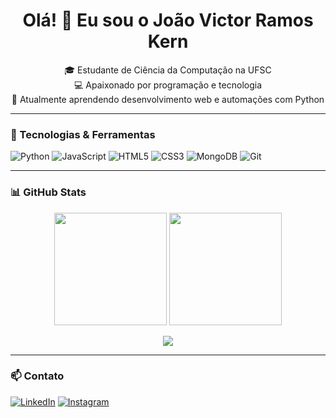 <h1 align="center">Olá! 👋 Eu sou o João Victor Ramos Kern</h1>

<p align="center">
  🎓 Estudante de Ciência da Computação na UFSC <br>
  💻 Apaixonado por programação e tecnologia <br>
  🌱 Atualmente aprendendo desenvolvimento web e automações com Python <br>
</p>

---

### 🚀 Tecnologias & Ferramentas

![Python](https://img.shields.io/badge/Python-3776AB?style=for-the-badge&logo=python&logoColor=white)
![JavaScript](https://img.shields.io/badge/JavaScript-F7DF1E?style=for-the-badge&logo=javascript&logoColor=black)
![HTML5](https://img.shields.io/badge/HTML5-E34F26?style=for-the-badge&logo=html5&logoColor=white)
![CSS3](https://img.shields.io/badge/CSS3-1572B6?style=for-the-badge&logo=css3&logoColor=white)
![MongoDB](https://img.shields.io/badge/MongoDB-4EA94B?style=for-the-badge&logo=mongodb&logoColor=white)
![Git](https://img.shields.io/badge/Git-F05032?style=for-the-badge&logo=git&logoColor=white)

---

### 📊 GitHub Stats

<p align="center">
  <img height="180em" src="https://github-readme-stats.vercel.app/api?username=joao-kern&show_icons=true&theme=radical" />
  <img height="180em" src="https://github-readme-stats.vercel.app/api/top-langs/?username=joao-kern&layout=compact&theme=radical" />
</p>

<p align="center">
  <img src="https://github-readme-streak-stats.herokuapp.com/?user=joao-kern&theme=radical&hide_border=true" />
</p>

---

### 📫 Contato

[![LinkedIn](https://img.shields.io/badge/LinkedIn-0077B5?style=for-the-badge&logo=linkedin&logoColor=white)](https://www.linkedin.com/in/jo%C3%A3o-victor-ramos-kern)
[![Instagram](https://img.shields.io/badge/Instagram-E4405F?style=for-the-badge&logo=instagram&logoColor=white)](https://www.instagram.com/joaoramoskern)
